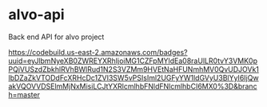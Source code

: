 # alvo-api
Back end API for alvo project 

https://codebuild.us-east-2.amazonaws.com/badges?uuid=eyJlbmNyeXB0ZWREYXRhIjoiMG1CZFpMYldEa08raUlLR0tvY3VMK0pPQjVUSzdZbkhlRVhBWlRud1N2S3VZMm9HVEtNaHFUNmhMV0QvUDJOVk1lbDZaZkVTODdFcXRHcDc1ZVI3SW5vPSIsIml2UGFyYW1ldGVyU3BlYyI6IjQwakVQOVVDSElmMjNxMisiLCJtYXRlcmlhbFNldFNlcmlhbCI6MX0%3D&branch=master
